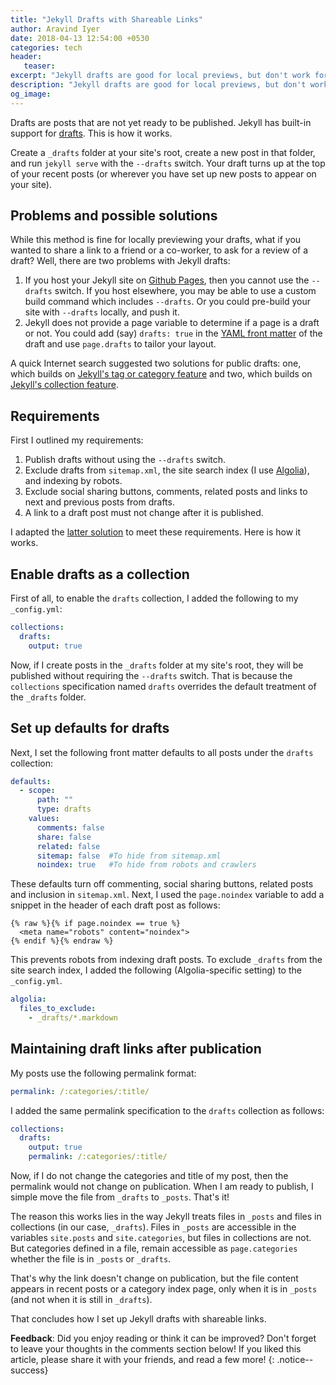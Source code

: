 ```yaml
---
title: "Jekyll Drafts with Shareable Links"
author: Aravind Iyer
date: 2018-04-13 12:54:00 +0530
categories: tech
header:
   teaser:
excerpt: "Jekyll drafts are good for local previews, but don't work for public sharing. Here is a drafts implementation using the Jekyll collections feature. Define a drafts collection and use front matter defaults to tailor the layout of a draft, and to exclude drafts from sitemaps and indexing. Maintain the same link before and after publishing by using the same permalink format for collections and for posts. Read how I did it."
description: "Jekyll drafts are good for local previews, but don't work for public sharing. Here is a drafts implementation using the Jekyll collections feature. Define a drafts collection and use front matter defaults to tailor the layout of a draft, and to exclude drafts from sitemaps and indexing. Maintain the same link before and after publishing by using the same permalink format for collections and for posts. Read how I did it."
og_image:
---
```

Drafts are posts that are not yet ready to be published. Jekyll has built-in support for [drafts](https://jekyllrb.com/docs/drafts/). This is how it works.

Create a `_drafts` folder at your site's root, create a new post in that folder, and run `jekyll serve` with the `--drafts` switch. Your draft turns up at the top of your recent posts (or wherever you have set up new posts to appear on your site).

## Problems and possible solutions
While this method is fine for locally previewing your drafts, what if you wanted to share a link to a friend or a co-worker, to ask for a review of a draft? Well, there are two problems with Jekyll drafts:

1. If you host your Jekyll site on [Github Pages](https://pages.github.com/), then you cannot use the `--drafts` switch. If you host elsewhere, you may be able to use a custom build command which includes `--drafts`. Or you could pre-build your site with `--drafts` locally, and push it.
2. Jekyll does not provide a page variable to determine if a page is a draft or not. You could add (say) `drafts: true` in the [YAML front matter](http://jekyllrb.com/docs/frontmatter/) of the draft and use `page.drafts` to tailor your layout.

A quick Internet search suggested two solutions for public drafts: one, which builds on [Jekyll's tag or category feature](http://hamishwillee.github.io/2014/06/11/public-drafts-in-jekyll/) and two, which builds on [Jekyll's collection feature](https://bsn.io/2017/01/public-drafts-with-a-github-pages-blog).

## Requirements
First I outlined my requirements:

1. Publish drafts without using the `--drafts` switch.
2. Exclude drafts from `sitemap.xml`, the site search index (I use [Algolia](https://www.algolia.com/)), and indexing by robots.
4. Exclude social sharing buttons, comments, related posts and links to next and previous posts from drafts.
5. A link to a draft post must not change after it is published.

I adapted the [latter solution](https://bsn.io/2017/01/public-drafts-with-a-github-pages-blog) to meet these requirements. Here is how it works.

## Enable drafts as a collection
First of all, to enable the `drafts` collection, I added the following to my `_config.yml`:

```yaml
collections:
  drafts: 
    output: true
```

Now, if I create posts in the `_drafts` folder at my site's root, they will be published without requiring the `--drafts` switch. That is because the `collections` specification named `drafts` overrides the default treatment of the `_drafts` folder.

## Set up defaults for drafts
Next, I set the following front matter defaults to all posts under the `drafts` collection:

```yaml
defaults:
  - scope:
      path: ""
      type: drafts
    values:
      comments: false
      share: false
      related: false
      sitemap: false  #To hide from sitemap.xml
      noindex: true   #To hide from robots and crawlers
```

These defaults turn off commenting, social sharing buttons, related posts and inclusion in `sitemap.xml`. Next, I used the `page.noindex` variable to add a snippet in the header of each draft post as follows:

```liquid
{% raw %}{% if page.noindex == true %}
  <meta name="robots" content="noindex">
{% endif %}{% endraw %}
```

This prevents robots from indexing draft posts. To exclude `_drafts` from the site search index, I added the following (Algolia-specific setting) to the `_config.yml`.

```yaml
algolia:
  files_to_exclude:
    - _drafts/*.markdown
```

## Maintaining draft links after publication
My posts use the following permalink format:

```yaml
permalink: /:categories/:title/
```

I added the same permalink specification to the `drafts` collection as follows:

```yaml
collections:
  drafts: 
    output: true
    permalink: /:categories/:title/
```

Now, if I do not change the categories and title of my post, then the permalink would not change on publication. When I am ready to publish, I simple move the file from `_drafts` to `_posts`. That's it!

The reason this works lies in the way Jekyll treats files in `_posts` and files in collections (in our case, `_drafts`). Files in `_posts` are accessible in the variables `site.posts` and `site.categories`, but files in collections are not. But categories defined in a file, remain accessible as `page.categories` whether the file is in `_posts` or `_drafts`.

That's why the link doesn't change on publication, but the file content appears in recent posts or a category index page, only when it is in `_posts` (and not when it is still in `_drafts`).

That concludes how I set up Jekyll drafts with shareable links.

**Feedback**: Did you enjoy reading or think it can be improved? Don't forget to leave your thoughts in the comments section below! If you liked this article, please share it with your friends, and read a few more! 
{: .notice--success}
